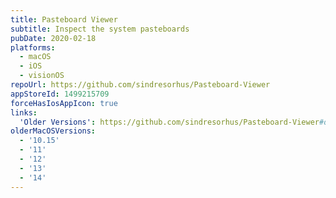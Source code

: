```yaml
---
title: Pasteboard Viewer
subtitle: Inspect the system pasteboards
pubDate: 2020-02-18
platforms:
  - macOS
  - iOS
  - visionOS
repoUrl: https://github.com/sindresorhus/Pasteboard-Viewer
appStoreId: 1499215709
forceHasIosAppIcon: true
links:
  'Older Versions': https://github.com/sindresorhus/Pasteboard-Viewer#download
olderMacOSVersions:
  - '10.15'
  - '11'
  - '12'
  - '13'
  - '14'
---
```

